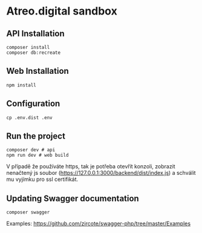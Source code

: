 # Atreo.digital sandbox

## API Installation

```
composer install
composer db:recreate
```

## Web Installation

```
npm install
```

## Configuration

```
cp .env.dist .env
```

## Run the project

```
composer dev # api
npm run dev # web build
```

V případě že používáte https, tak je potřeba otevřít konzoli, zobrazit nenačtený js soubor (https://127.0.0.1:3000/backend/dist/index.js) a schválit mu vyjímku pro ssl certifikát.


## Updating Swagger documentation


```
composer swagger
```

Examples: https://github.com/zircote/swagger-php/tree/master/Examples
